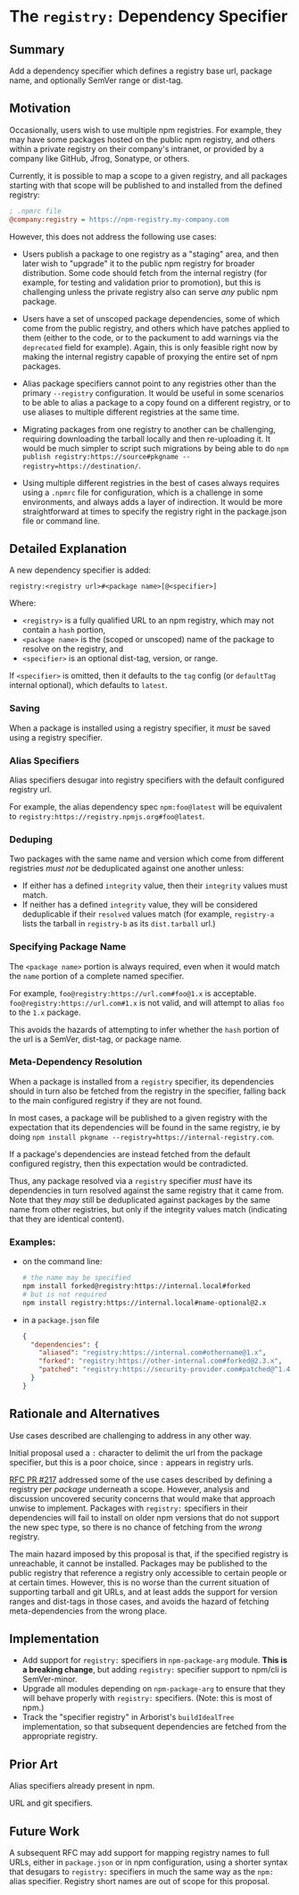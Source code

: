 # The `registry:` Dependency Specifier

## Summary

Add a dependency specifier which defines a registry base url, package name,
and optionally SemVer range or dist-tag.

## Motivation

Occasionally, users wish to use multiple npm registries.  For example, they
may have some packages hosted on the public npm registry, and others within
a private registry on their company's intranet, or provided by a company
like GitHub, Jfrog, Sonatype, or others.

Currently, it is possible to map a scope to a given registry, and all
packages starting with that scope will be published to and installed from
the defined registry:

```ini
; .npmrc file
@company:registry = https://npm-registry.my-company.com
```

However, this does not address the following use cases:

- Users publish a package to one registry as a "staging" area, and then
  later wish to "upgrade" it to the public npm registry for broader
  distribution.  Some code should fetch from the internal registry (for
  example, for testing and validation prior to promotion), but this is
  challenging unless the private registry also can serve _any_ public npm
  package.

- Users have a set of unscoped package dependencies, some of which come
  from the public registry, and others which have patches applied to them
  (either to the code, or to the packument to add warnings via the
  `deprecated` field for example).  Again, this is only feasible right now
  by making the internal registry capable of proxying the entire set of npm
  packages.

- Alias package specifiers cannot point to any registries other than the
  primary `--registry` configuration.  It would be useful in some scenarios
  to be able to alias a package to a copy found on a different registry, or
  to use aliases to multiple different registries at the same time.

- Migrating packages from one registry to another can be challenging,
  requiring downloading the tarball locally and then re-uploading it.  It
  would be much simpler to script such migrations by being able to do `npm
  publish registry:https://source#pkgname --registry=https://destination/`.

- Using multiple different registries in the best of cases always requires
  using a `.npmrc` file for configuration, which is a challenge in some
  environments, and always adds a layer of indirection.  It would be more
  straightforward at times to specify the registry right in the
  package.json file or command line.

## Detailed Explanation

A new dependency specifier is added:

```
registry:<registry url>#<package name>[@<specifier>]
```

Where:

- `<registry>` is a fully qualified URL to an npm registry, which may not
  contain a `hash` portion,
- `<package name>` is the (scoped or unscoped) name of the package to
  resolve on the registry, and
- `<specifier>` is an optional dist-tag, version, or range.

If `<specifier>` is omitted, then it defaults to the `tag` config (or
`defaultTag` internal optional), which defaults to `latest`.

### Saving

When a package is installed using a registry specifier, it *must* be saved
using a registry specifier.

### Alias Specifiers

Alias specifiers desugar into registry specifiers with the default
configured registry url.

For example, the alias dependency spec `npm:foo@latest` will be equivalent
to `registry:https://registry.npmjs.org#foo@latest`.

### Deduping

Two packages with the same name and version which come from different
registries *must not* be deduplicated against one another unless:

- If either has a defined `integrity` value, then their `integrity` values
  must match.
- If neither has a defined `integrity` value, they will be considered
  deduplicable if their `resolved` values match (for example, `registry-a`
  lists the tarball in `registry-b` as its `dist.tarball` url.)

### Specifying Package Name

The `<package name>` portion is always required, even when it would match
the `name` portion of a complete named specifier.

For example, `foo@registry:https://url.com#foo@1.x` is acceptable.
`foo@registry:https://url.com#1.x` is not valid, and will attempt to alias
`foo` to the `1.x` package.

This avoids the hazards of attempting to infer whether the `hash` portion
of the url is a SemVer, dist-tag, or package name.

### Meta-Dependency Resolution

When a package is installed from a `registry` specifier, its dependencies
should in turn also be fetched from the registry in the specifier, falling
back to the main configured registry if they are not found.

In most cases, a package will be published to a given registry with the
expectation that its dependencies will be found in the same registry, ie by
doing `npm install pkgname --registry=https://internal-registry.com`.

If a package's dependencies are instead fetched from the default configured
registry, then this expectation would be contradicted.

Thus, any package resolved via a `registry` specifier _must_ have its
dependencies in turn resolved against the same registry that it came from.
Note that they _may_ still be deduplicated against packages by the same
name from other registries, but only if the integrity values match
(indicating that they are identical content).

### Examples:

- on the command line:

    ```bash
    # the name may be specified
    npm install forked@registry:https://internal.local#forked
    # but is not required
    npm install registry:https://internal.local#name-optional@2.x
    ```

- in a `package.json` file

    ```json
    {
      "dependencies": {
        "aliased": "registry:https://internal.com#othername@1.x",
        "forked": "registry:https://other-internal.com#forked@2.3.x",
        "patched": "registry:https://security-provider.com#patched@^1.4 || 2"
      }
    }
    ```

## Rationale and Alternatives

Use cases described are challenging to address in any other way.

Initial proposal used a `:` character to delimit the url from the package
specifier, but this is a poor choice, since `:` appears in registry urls.

[RFC PR #217](https://github.com/npm/rfcs/pull/217) addressed some of the
use cases described by defining a registry per _package_ underneath a
scope.  However, analysis and discussion uncovered security concerns that
would make that approach unwise to implement.  Packages with `registry:`
specifiers in their dependencies will fail to install on older npm versions
that do not support the new spec type, so there is no chance of fetching
from the _wrong_ registry.

The main hazard imposed by this proposal is that, if the specified registry
is unreachable, it cannot be installed.  Packages may be published to the
public registry that reference a registry only accessible to certain people
or at certain times.  However, this is no worse than the current situation
of supporting tarball and git URLs, and at least adds the support for
version ranges and dist-tags in those cases, and avoids the hazard of
fetching meta-dependencies from the wrong place.

## Implementation

- Add support for `registry:` specifiers in `npm-package-arg` module.  **This
  is a breaking change**, but adding `registry:` specifier support to
  npm/cli is SemVer-minor.
- Upgrade all modules depending on `npm-package-arg` to ensure that they
  will behave properly with `registry:` specifiers.  (Note: this is most of
  npm.)
- Track the "specifier registry" in Arborist's `buildIdealTree`
  implementation, so that subsequent dependencies are fetched from the
  appropriate registry.

## Prior Art

Alias specifiers already present in npm.

URL and git specifiers.

## Future Work

A subsequent RFC may add support for mapping registry names to full URLs,
either in `package.json` or in npm configuration, using a shorter syntax
that desugars to `registry:` specifiers in much the same way as the `npm:`
alias specifier.  Registry short names are out of scope for this proposal.
